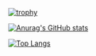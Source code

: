 [![trophy](https://github-profile-trophy.vercel.app/?username=usman10scorpio&count_private=true&theme=onedark&column=4&row=1&margin-w=15)](https://github.com/usman10scorpio/github-profile-trophy)

[![Anurag's GitHub stats](https://github-readme-stats.vercel.app/api?username=usman10scorpio&count_private=true&show_icons=true&hide=stars,prs&theme=onedark)](https://github.com/usman10scorpio/github-readme-stats)

[![Top Langs](https://github-readme-stats.vercel.app/api/top-langs/?username=usman10scorpio&layout=compact&theme=onedark)](https://github.com/usman10scorpio/github-readme-stats)

